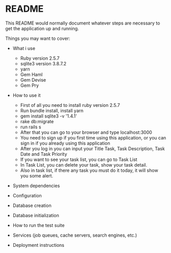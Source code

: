 # README

This README would normally document whatever steps are necessary to get the
application up and running.

Things you may want to cover:

* What i use
  - Ruby version 2.5.7
  - sqlite3 version 3.8.7.2
  - yarn
  - Gem Haml
  - Gem Devise
  - Gem Pry

* How to use it
  - First of all you need to install ruby version 2.5.7
  - Run bundle install, install yarn
  - gem install sqlite3 -v '1.4.1'
  - rake db:migrate
  - run rails s
  - After that you can go to your browser and type localhost:3000
  - You need to sign up if you first time using this application, or you can sign in if you already using this application
  - After you log in you can input your Title Task, Task Description, Task Date and Task Priority
  - If you want to see your task list, you can go to Task List
  - In Task List, you can delete your task, show your task detail.
  - Also in task list, if there any task you must do it today, it will show you some alert.

* System dependencies

* Configuration

* Database creation

* Database initialization

* How to run the test suite

* Services (job queues, cache servers, search engines, etc.)

* Deployment instructions
